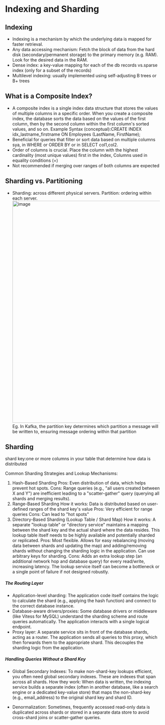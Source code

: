 # Indexing and Sharding

## Indexing
* Indexing is a mechanism by which the underlying data is mapped for faster retrieval.
* Any data accessing mechanism: Fetch the block of data from the hard disk (secondary/permanent storage) to the primary memory (e.g. RAM). Look for the desired data in the RAM.
* Dense index: a key-value mapping for each of the db records vs.sparse index (only for a subset of the records)
* Multilevel indexing: usually implemented using self-adjusting B trees or B+ trees

## What is a Composite Index?
* A composite index is a single index data structure that stores the values of multiple columns in a specific order. When you create a composite index, the database sorts the data based on the values of the first column, then by the second column within the first column's sorted values, and so on.
Example Syntax (conceptual):CREATE INDEX idx_lastname_firstname ON Employees (LastName, FirstName);
* Beneficial for queries that filter or sort data based on multiple columns sya, in WHERE or ORDER BY or in SELECT col1,col2.  
* Order of columns is crucial. Place the column with the highest cardinality (most unique values) first in the index, Columns used in equality conditions (=)
* Not recommended if merging over ranges of both columns are expected

## Sharding vs. Partitioning
* Sharding:  across different physical servers. Partition: ordering within each server.
  <img width="722" alt="image" src="https://github.com/user-attachments/assets/cda184f1-81c9-4d83-a2a6-7869ca13dba7" />
  Eg. In Kafka, the partition key determines which partition a message will be written to, ensuring message ordering within that partition

## Sharding
shard key:one or more columns in your table that determine how data is distributed

Common Sharding Strategies and Lookup Mechanisms:
1. Hash-Based Sharding
Pros: Even distribution of data, which helps prevent hot spots.
Cons: Range queries (e.g., "all users created between X and Y") are inefficient leading to a "scatter-gather" query (querying all shards and merging results).
2. Range-Based Sharding
How it works: Data is distributed based on user-defined ranges of the shard key's value
Pros: Very efficient for range queries
Cons: Can lead to "hot spots" 
3. Directory-Based Sharding (Lookup Table / Shard Map)
How it works: A separate "lookup table" or "directory service" maintains a mapping between the shard key and the actual shard where the data resides. This lookup table itself needs to be highly available and potentially sharded or replicated.
Pros: Most flexible. Allows for easy rebalancing (moving data between shards and updating the map) and adding/removing shards without changing the sharding logic in the application. Can use arbitrary keys for sharding.
Cons: Adds an extra lookup step (an additional network hop and database query) for every read/write, increasing latency. The lookup service itself can become a bottleneck or a single point of failure if not designed robustly.

##### The Routing Layer
* Application-level sharding: The application code itself contains the logic to calculate the shard (e.g., applying the hash function) and connect to the correct database instance.
* Database-aware drivers/proxies: Some database drivers or middleware (like Vitess for MySQL) understand the sharding scheme and route queries automatically. The application interacts with a single logical endpoint.
* Proxy layer: A separate service sits in front of the database shards, acting as a router. The application sends all queries to this proxy, which then forwards them to the appropriate shard. This decouples the sharding logic from the application.

##### Handling Queries Without a Shard Key
* Global Secondary Indexes: To make non-shard-key lookups efficient, you often need global secondary indexes. These are indexes that span across all shards.
How they work: When data is written, the indexing service builds a separate index (often in another database, like a search engine or a dedicated key-value store) that maps the non-shard-key (e.g., email_address) to the original shard key and shard ID.

* Denormalization: Sometimes, frequently accessed read-only data is duplicated across shards or stored in a separate data store to avoid cross-shard joins or scatter-gather queries.

